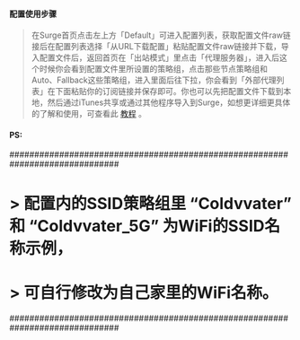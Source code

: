 #### 配置使用步骤
> 在Surge首页点击左上方「Default」可进入配置列表，获取配置文件raw链接后在配置列表选择「从URL下载配置」粘贴配置文件raw链接并下载，导入配置文件后，返回首页在「出站模式」里点击「代理服务器」，进入后这个时候你会看到配置文件里所设置的策略组，点击那些节点策略组和Auto、Fallback这些策略组，进入里面后往下拉，你会看到「外部代理列表」在下面粘贴你的订阅链接并保存即可。你也可以先把配置文件下载到本地，然后通过iTunes共享或通过其他程序导入到Surge，如想更详细更具体的了解和使用，可查看此 [教程](https://youtu.be/YwVZxtFFSpM) 。

#### PS:
##############################################################################
# > 配置内的SSID策略组里 “Coldvvater” 和 “Coldvvater_5G” 为WiFi的SSID名称示例，
# > 可自行修改为自己家里的WiFi名称。
##############################################################################
